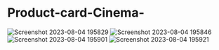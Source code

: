 # Product-card-Cinema-



![Screenshot 2023-08-04 195829](https://github.com/kunal7216/Product-card-Cinema-/assets/112888767/a5a2bd83-f3e4-4661-bf2d-5211c47041e9)
![Screenshot 2023-08-04 195846](https://github.com/kunal7216/Product-card-Cinema-/assets/112888767/8e800390-8f7f-4a35-ba47-c170035fd827)
![Screenshot 2023-08-04 195901](https://github.com/kunal7216/Product-card-Cinema-/assets/112888767/769a4109-4b5a-4b47-a5f0-4922284db4c3)
![Screenshot 2023-08-04 195921](https://github.com/kunal7216/Product-card-Cinema-/assets/112888767/7c5252aa-c3ef-4562-88df-f9acb70df0a6)
